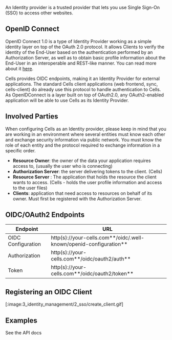 An Identity provider is a trusted provider that lets you use Single Sign-On (SSO) to access other websites.

## OpenID Connect

OpenID Connect 1.0 is a type of Identity Provider working as a simple identity layer on top of the OAuth 2.0 protocol. It allows Clients to verify the identity of the End-User based on the authentication performed by an Authorization Server, as well as to obtain basic profile information about the End-User in an interoperable and REST-like manner. You can read more about it [here](https://openid.net/connect/).

Cells provides OIDC endpoints, making it an Identity Provider for external applications. The standard Cells client applications (web frontend, sync, cells-client) do already use this protocol to handle authentication to Cells. As OpenIDConnect is a layer built on top of OAuth2.0, any OAuth2-enabled application will be able to use Cells as its Identity Provider.

## Involved Parties

When configuring Cells as an Identity provider, please keep in mind that you are working in an environment where several entities must know each other and exchange security information via public network. You must know the role of each entity and the protocol required to exchange information in a specific order. 

- **Resource Owner**: the owner of the data your application requires access to, (usually the user who is connecting)
- **Authorization Server**: the server delivering tokens to the client. (Cells)
- **Resource Server** : The application that holds the resource the client wants to access. (Cells - holds the user profile information and access to the user files)
- **Clients**: application that need access to resources on behalf of its owner. Must first be registered with the Authorization Server.

## OIDC/OAuth2 Endpoints

| Endpoint           | URL                                                                |
| ------------------ | ------------------------------------------------------------------ |
| OIDC Configuration | http(s)://your-cells.com**/oidc/.well-known/openid-configuration** |
| Authorization      | http(s)://your-cells.com**/oidc/oauth2/auth**                      |
| Token              | http(s)://your-cells.com**/oidc/oauth2/token**                     |

## Registering an OIDC Client

[:image:3_identity_management/2_sso/create_client.gif]

## Examples

See the API docs
